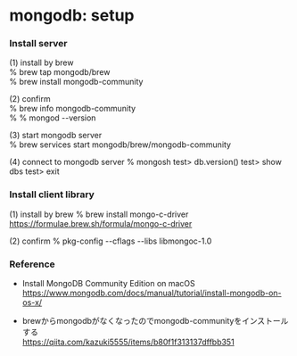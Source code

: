 mongodb: setup
===============


### Install server  
(1) install by brew  
% brew tap mongodb/brew  
% brew install mongodb-community  

(2) confirm  
% brew info mongodb-community  
% % mongod --version  

(3) start mongodb server  
 %   brew services start mongodb/brew/mongodb-community

(4) connect to mongodb server
% mongosh
test> db.version()
test> show dbs
test> exit

### Install client  library
(1) install by brew 
 % brew install mongo-c-driver  
https://formulae.brew.sh/formula/mongo-c-driver  

(2) confirm 
% pkg-config --cflags --libs libmongoc-1.0  


### Reference  
- Install MongoDB Community Edition on macOS  
https://www.mongodb.com/docs/manual/tutorial/install-mongodb-on-os-x/

- brewからmongodbがなくなったのでmongodb-communityをインストールする  
https://qiita.com/kazuki5555/items/b80f1f313137dffbb351 

